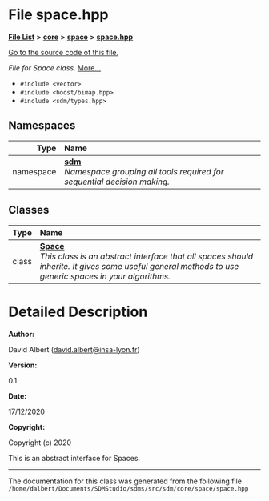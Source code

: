 
<NavBar active_item_id="2"/>

# File space.hpp


[**File List**](files.md) **>** [**core**](dir_92216a09053680f71034e5e26026ee62.md) **>** [**space**](dir_4382197029a4717686416170aae3e90a.md) **>** [**space.hpp**](space_8hpp.md)

[Go to the source code of this file.](space_8hpp_source.md)

_File for Space class._ [More...](#detailed-description)

* `#include <vector>`
* `#include <boost/bimap.hpp>`
* `#include <sdm/types.hpp>`









## Namespaces

| Type | Name |
| ---: | :--- |
| namespace | [**sdm**](namespacesdm.md) <br>_Namespace grouping all tools required for sequential decision making._  |

## Classes

| Type | Name |
| ---: | :--- |
| class | [**Space**](classsdm_1_1Space.md) <br>_This class is an abstract interface that all spaces should inherite. It gives some useful general methods to use generic spaces in your algorithms._  |













# Detailed Description




**Author:**

David Albert ([david.albert@insa-lyon.fr](mailto:david.albert@insa-lyon.fr)) 




**Version:**

0.1 




**Date:**

17/12/2020




**Copyright:**

Copyright (c) 2020


This is an abstract interface for Spaces. 

    

------------------------------
The documentation for this class was generated from the following file `/home/dalbert/Documents/SDMStudio/sdms/src/sdm/core/space/space.hpp`